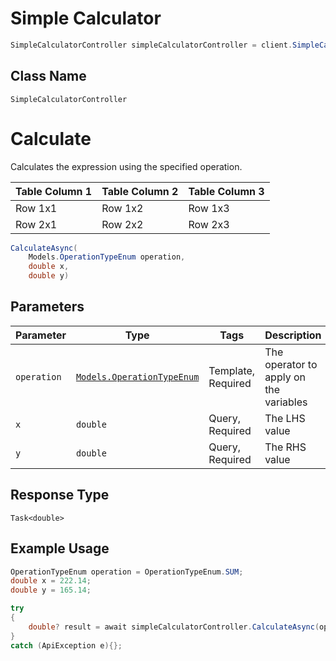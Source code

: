 # Simple Calculator

```csharp
SimpleCalculatorController simpleCalculatorController = client.SimpleCalculatorController;
```

## Class Name

`SimpleCalculatorController`


# Calculate

Calculates the expression using the specified operation.

| Table Column 1 | Table Column 2 | Table Column 3 |  
| -------------- | -------------- | -------------- |  
| Row 1x1        | Row 1x2        | Row 1x3        |  
| Row 2x1        | Row 2x2        | Row 2x3        |

```csharp
CalculateAsync(
    Models.OperationTypeEnum operation,
    double x,
    double y)
```

## Parameters

| Parameter | Type | Tags | Description |
|  --- | --- | --- | --- |
| `operation` | [`Models.OperationTypeEnum`](/doc/models/operation-type-enum.md) | Template, Required | The operator to apply on the variables |
| `x` | `double` | Query, Required | The LHS value |
| `y` | `double` | Query, Required | The RHS value |

## Response Type

`Task<double>`

## Example Usage

```csharp
OperationTypeEnum operation = OperationTypeEnum.SUM;
double x = 222.14;
double y = 165.14;

try
{
    double? result = await simpleCalculatorController.CalculateAsync(operation, x, y);
}
catch (ApiException e){};
```

